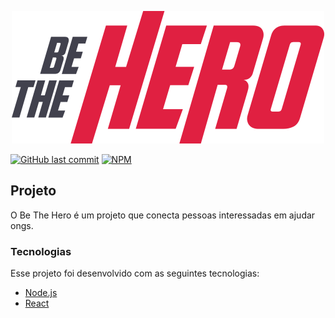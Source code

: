 <p align="center">
  <img src="frontend/src/assets/logo.svg">
</p>

[![GitHub last commit](https://img.shields.io/github/last-commit/rocketseat/react-native-template-rocketseat-basic.svg)](https://github.com/evanlion/be_the_hero/commits/master)
[![NPM](https://img.shields.io/npm/l/react-native-template-rocketseat-basic.svg)](https://choosealicense.com/licenses/mit)

## Projeto

O Be The Hero é um projeto que conecta pessoas interessadas em ajudar ongs.

### Tecnologias

Esse projeto foi desenvolvido com as seguintes tecnologias:

- [Node.js](https://nodejs.org/en/)
- [React](https://reactjs.org/)

